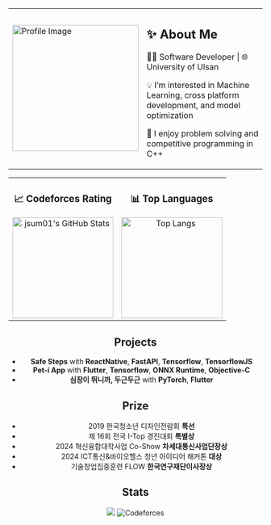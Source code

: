 <div style="text-align : center;">
  
<table>
  <tr>
    <td> 
      <img src="https://github.com/user-attachments/assets/8cb1c130-00d5-4090-b103-f7159217e55e" alt="Profile Image" width="250">
    </td>
    <td>
      <h2>✨ About Me</h2>  
      <p>👨‍💻 Software Developer | 🌐 University of Ulsan </p>
      <p>💡 I’m interested in Machine Learning, cross platform development, and model optimization </p>
      <p>🧠 I enjoy problem solving and competitive programming in C++ </p>
    </td>
  </tr>
</table>

<table>
  <tr>
    <td align="center" width="50%">
      <h3>📈 Codeforces Rating</h3>
      <img src="https://github.com/user-attachments/assets/d6b3c5b7-7615-4631-8bc9-145c26084fb1" alt="jsum01's GitHub Stats" height="200px"/>
    </td>
    <td align="center" width="50%">
      <h3>📊 Top Languages</h3>
      <img src="https://github-readme-stats.vercel.app/api/top-langs/?username=dpeyvc&layout=compact&theme=radical" alt="Top Langs" height="200px"/>
    </td>
  </tr>
</table>

Projects
---
- **Safe Steps** with **ReactNative**, **FastAPI**, **Tensorflow**, **TensorflowJS**
- **Pet-i App** with **Flutter**, **Tensorflow**, **ONNX Runtime**, **Objective-C**
- **심장이 뛰니까, 두근두근** with **PyTorch**, **Flutter**

Prize
---
- 2019 한국청소년 디자인전람회 **특선**
- 제 16회 전국 I-Top 경진대회 **특별상**
- 2024 혁신융합대학사업 Co-Show **차세대통신사업단장상**
- 2024 ICT통신&바이오헬스 청년 아이디어 해커톤 **대상**
- 기술창업집중훈련 FLOW **한국연구재단이사장상**


Stats
---
<img src="https://wakatime.com/badge/user/febdc7b5-6e61-46a8-b3da-11c46c3c5f89.svg">  ![Codeforces](https://badges.riever.dev/codeforces/kongsoone.svg)

</div>
